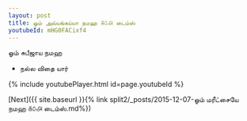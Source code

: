 ```yaml
---
layout: post
title: ஓம் அவ்யங்கய்யா நமஹ ௧௦௮ டைம்ஸ்
youtubeId: mHG0FACixf4
---
```

 
 
 ஓம் சுபீஜாய நமஹ  
 
 -  நல்ல விதை யார் 
 
  
 
  
 
 
 
 
 
 


{% include youtubePlayer.html id=page.youtubeId %}
 
[Next]({{ site.baseurl }}{% link  split2/_posts/2015-12-07-ஓம் மரீட்சையே நமஹ ௧௦௮ டைம்ஸ்.md%})
 
